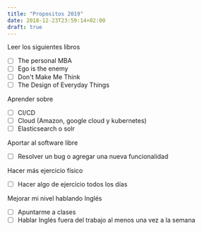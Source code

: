 ```yaml
---
title: "Propositos 2019"
date: 2018-12-23T23:59:14+02:00
draft: true
---
```


Leer los siguientes libros

- [ ] The personal MBA
- [ ] Ego is the enemy
- [ ] Don't Make Me Think
- [ ] The Design of Everyday Things

Aprender sobre

- [ ] CI/CD
- [ ] Cloud (Amazon, google cloud y kubernetes)
- [ ] Elasticsearch o solr

Aportar al software libre

- [ ] Resolver un bug o agregar una nueva funcionalidad

Hacer más ejercicio físico

- [ ] Hacer algo de ejercicio todos los días

Mejorar mi nivel hablando Inglés

- [ ] Apuntarme a clases
- [ ] Hablar Inglés fuera del trabajo al menos una vez a la semana

